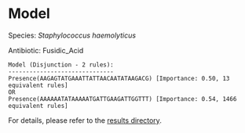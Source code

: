 
# Model

Species: *Staphylococcus haemolyticus*

Antibiotic: Fusidic_Acid

```
Model (Disjunction - 2 rules):
------------------------------
Presence(AAGAGTATGAAATTATTAACAATATAAGACG) [Importance: 0.50, 13 equivalent rules]
OR
Presence(AAAAAATATAAAAATGATTGAAGATTGGTTT) [Importance: 0.54, 1466 equivalent rules]

```

For details, please refer to the [results directory](../../../../../results/scm_b/staphylococcus%20haemolyticus/fusidic_acid/repeat_1/).

